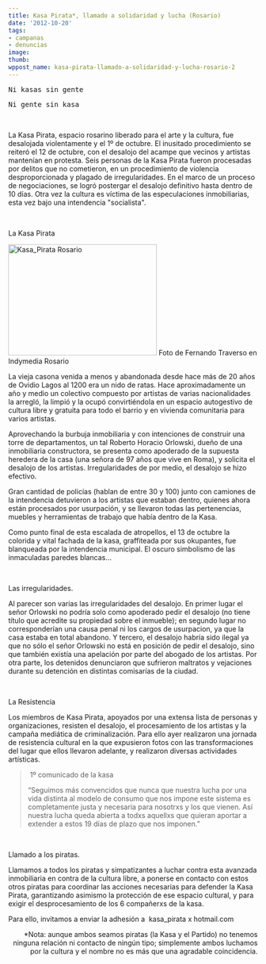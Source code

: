 ```yaml
---
title: Kasa Pirata*, llamado a solidaridad y lucha (Rosario)
date: '2012-10-20'
tags:
- campanas
- denuncias
image: 
thumb: 
wppost_name: kasa-pirata-llamado-a-solidaridad-y-lucha-rosario-2
---
```


<pre style="text-align: left">Ni kasas sin gente</pre>
<pre style="text-align: left">Ni gente sin kasa</pre>
&nbsp;

La Kasa Pirata, espacio rosarino liberado para el arte y la cultura, fue desalojada violentamente y el 1º de octubre. El inusitado procedimiento se reiteró el 12 de octubre, con el desalojo del acampe que vecinos y artistas mantenían en protesta. Seis personas de la Kasa Pirata fueron procesadas por delitos que no cometieron, en un procedimiento de violencia desproporcionada y plagado de irregularidades. En el marco de un proceso de negociaciones, se logró postergar el desalojo definitivo hasta dentro de 10 días.
Otra vez la cultura es víctima de las especulaciones inmobiliarias, esta vez bajo una intendencia "socialista".

&nbsp;

La Kasa Pirata

<a href="https://partidopirata.com.ar/wp-content/uploads/2012/10/Kasa_Pirata.jpg"><img class="size-medium wp-image-6967" src="https://partidopirata.com.ar/wp-content/uploads/2012/10/Kasa_Pirata-300x224.jpg" alt="Kasa_Pirata Rosario" width="300" height="224" /></a> Foto de Fernando Traverso en Indymedia Rosario


La vieja casona venida a menos y abandonada desde hace más de 20 años de Ovidio Lagos al 1200 era un nido de ratas. Hace aproximadamente un año y medio un colectivo compuesto por artistas de varias nacionalidades la arregló, la limpió y la ocupó convirtiéndola en un espacio autogestivo de cultura libre y gratuita para todo el barrio y en vivienda comunitaria para varios artistas.

Aprovechando la burbuja inmobiliaria y con intenciones de construir una torre de departamentos, un tal Roberto Horacio Orlowski, dueño de una inmobiliaria constructora, se presenta como apoderado de la supuesta heredera de la casa (una señora de 97 años que vive en Roma), y solicita el desalojo de los artistas. Irregularidades de por medio, el desalojo se hizo efectivo.

Gran cantidad de policías (hablan de entre 30 y 100) junto con camiones de la intendencia detuvieron a los artistas que estaban dentro, quienes ahora están procesados por usurpación, y se llevaron todas las pertenencias, muebles y herramientas de trabajo que había dentro de la Kasa.

Como punto final de esta escalada de atropellos, el 13 de octubre la colorida y vital fachada de la kasa, graffiteada por sus okupantes, fue blanqueada por la intendencia municipal. El oscuro simbolismo de las inmaculadas paredes blancas…

&nbsp;

Las irregularidades.

Al parecer son varias las irregularidades del desalojo. En primer lugar el señor Orlowski no podría solo como apoderado pedir el desalojo (no tiene título que acredite su propiedad sobre el inmueble); en segundo lugar no corresponderían una causa penal ni los cargos de usurpacion, ya que la casa estaba en total abandono. Y tercero, el desalojo habría sido ilegal ya que no sólo el señor Orlowski no está en posición de pedir el desalojo, sino que también existía una apelación por parte del abogado de los artistas. Por otra parte, los detenidos denunciaron que sufrieron maltratos y vejaciones  durante su detención en distintas comisarías de la ciudad.

&nbsp;

La Resistencia

Los miembros de Kasa Pirata, apoyados por una extensa lista de personas y organizaciones, resisten el desalojo, el procesamiento de los artistas y la campaña mediática de criminalización. Para ello ayer realizaron una jornada de resistencia cultural en la que expusieron fotos con las transformaciones del lugar que ellos llevaron adelante, y realizaron diversas actividades artísticas.
<blockquote> 1º comunicado de la kasa

“Seguimos más convencidos que nunca que nuestra lucha por una vida distinta al modelo de consumo que nos impone este sistema es completamente justa y necesaria para nosotrxs y los que vienen. Así nuestra lucha queda abierta a todxs aquellxs que quieran aportar a extender a estos 19 días de plazo que nos imponen.”</blockquote>
&nbsp;

Llamado a los piratas.

Llamamos a todos los piratas y simpatizantes a luchar contra esta avanzada inmobiliaria en contra de la cultura libre, a ponerse en contacto con estos otros piratas para coordinar las acciones necesarias para defender la Kasa Pirata, garantizando asimismo la protección de ese espacio cultural, y para exigir el desprocesamiento de los 6 compañerxs de la kasa.

Para ello, invitamos a enviar la adhesión a  kasa_pirata x hotmail.com
<p style="text-align: right">*Nota: aunque ambos seamos piratas (la Kasa y el Partido) no tenemos ninguna relación ni contacto de ningún tipo; simplemente ambos luchamos por la cultura y el nombre no es más que una agradable coincidencia.</p>
&nbsp;

&nbsp;

&nbsp;
